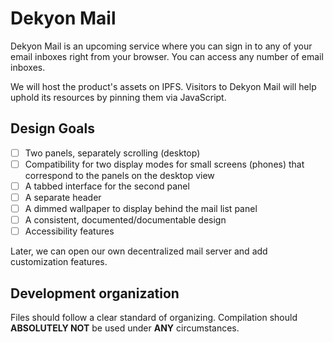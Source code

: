 # Dekyon Mail
Dekyon Mail is an upcoming service where you can sign in to any of your email inboxes right from your browser. You can access any number of email inboxes.

We will host the product's assets on IPFS. Visitors to Dekyon Mail will help uphold its resources by pinning them via JavaScript.

## Design Goals
* [ ] Two panels, separately scrolling (desktop)
* [ ] Compatibility for two display modes for small screens (phones) that correspond to the panels on the desktop view
* [ ] A tabbed interface for the second panel
* [ ] A separate header
* [ ] A dimmed wallpaper to display behind the mail list panel
* [ ] A consistent, documented/documentable design
* [ ] Accessibility features

Later, we can open our own decentralized mail server and add customization features.

## Development organization
Files should follow a clear standard of organizing. Compilation should **ABSOLUTELY NOT** be used under **ANY** circumstances.
